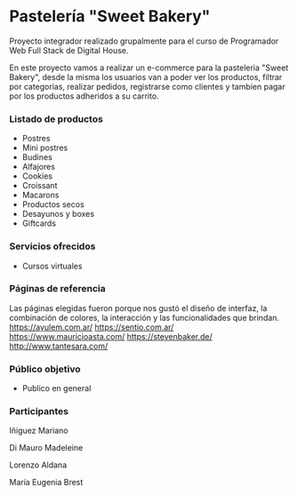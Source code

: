 # Pastelería "Sweet Bakery"

Proyecto integrador realizado grupalmente para el curso de Programador Web Full Stack de Digital House.

En este proyecto vamos a realizar un e-commerce para la pasteleria "Sweet Bakery", desde la misma los usuarios van a poder ver los productos, filtrar por categorias, realizar pedidos, registrarse como clientes y tambien pagar por los productos adheridos a su carrito.

### Listado de productos

- Postres
- Mini postres
- Budines
- Alfajores
- Cookies
- Croissant
- Macarons
- Productos secos
- Desayunos y boxes
- Giftcards

### Servicios ofrecidos

- Cursos virtuales

### Páginas de referencia
Las páginas elegidas fueron porque nos gustó el diseño de interfaz, la combinación de colores, la interacción y las funcionalidades que brindan.
https://ayulem.com.ar/
https://sentio.com.ar/
https://www.mauricioasta.com/
https://stevenbaker.de/
http://www.tantesara.com/

### Público objetivo

- Publico en general

### Participantes

Iñiguez Mariano

Di Mauro Madeleine

Lorenzo Aldana

María Eugenia Brest
